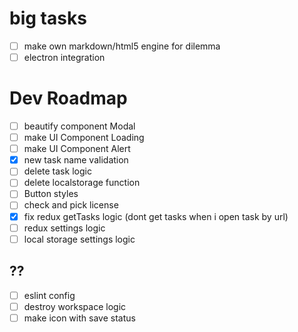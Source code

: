 # big tasks

- [ ] make own markdown/html5 engine for dilemma
- [ ] electron integration

# Dev Roadmap

- [ ] beautify component Modal
- [ ] make UI Component Loading
- [ ] make UI Component Alert
- [x] new task name validation
- [ ] delete task logic
- [ ] delete localstorage function
- [ ] Button styles
- [ ] check and pick license
- [x] fix redux getTasks logic (dont get tasks when i open task by url)
- [ ] redux settings logic
- [ ] local storage settings logic

## ??

- [ ] eslint config
- [ ] destroy workspace logic
- [ ] make icon with save status
